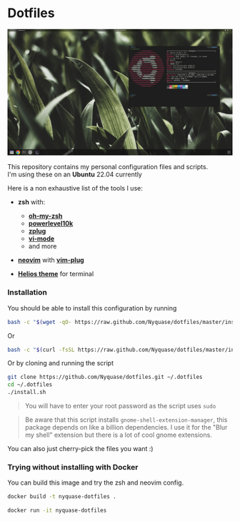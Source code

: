 # Dotfiles

<p align="center">
  <img src="desktop.png" alt="desktop">
</p>

This repository contains my personal configuration files and scripts.  
I'm using these on an **Ubuntu** 22.04 currently

Here is a non exhaustive list of the tools I use:

- **zsh** with:
  - **[oh-my-zsh](https://ohmyz.sh/)**
  - **[powerlevel10k](https://github.com/romkatv/powerlevel10k)**
  - **[zplug](https://github.com/zplug/zplug)**
  - **[vi-mode](https://github.com/Nyquase/vi-mode)**
  - and more
- **[neovim](https://neovim.io/)** with **[vim-plug](https://github.com/junegunn/vim-plug)**

- **[Helios theme](https://github.com/reyemxela/base16-helios-exported-themes)** for terminal

### Installation

You should be able to install this configuration by running

```sh
bash -c "$(wget -qO- https://raw.github.com/Nyquase/dotfiles/master/install.sh)"
```

Or

```sh
bash -c "$(curl -fsSL https://raw.github.com/Nyquase/dotfiles/master/install.sh)"
```

Or by cloning and running the script

```sh
git clone https://github.com/Nyquase/dotfiles.git ~/.dotfiles
cd ~/.dotfiles
./install.sh
```

> You will have to enter your root password as the script uses `sudo`

> Be aware that this script installs `gnome-shell-extension-manager`, this package depends on like a billion dependencies. I use it for the "Blur my shell" extension but there is a lot of cool gnome extensions.

You can also just cherry-pick the files you want :)

### Trying without installing with Docker

You can build this image and try the zsh and neovim config.

```sh
docker build -t nyquase-dotfiles .
```

```sh
docker run -it nyquase-dotfiles
```
